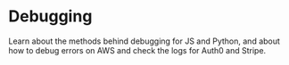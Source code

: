 # Debugging

<!-- Welcome to the documentation for debugging. We wil lbe talking about the methods behind debugging for JS and Python, but also about how to debug errors on AWS and check the logs for Auth0 and Stripe. -->
Learn about the methods behind debugging for JS and Python, and about how to debug errors on AWS and check the logs for Auth0 and Stripe.

